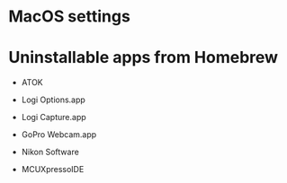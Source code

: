 # MacOS settings

# Uninstallable apps from Homebrew
- ATOK
- Logi Options.app
- Logi Capture.app

- GoPro Webcam.app
- Nikon Software

- MCUXpressoIDE


